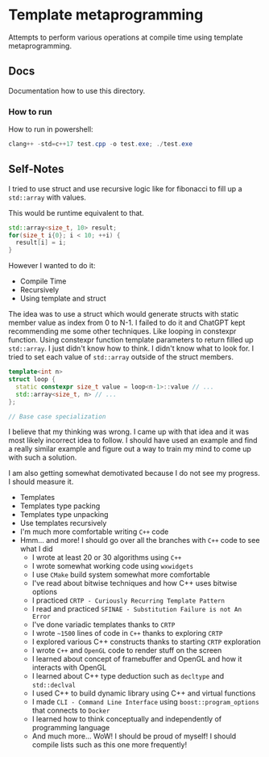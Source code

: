 # Template metaprogramming

Attempts to perform various operations at compile time using template metaprogramming.

## Docs

Documentation how to use this directory.

### How to run

How to run in powershell:

```powershell
clang++ -std=c++17 test.cpp -o test.exe; ./test.exe
```

## Self-Notes

I tried to use struct and use recursive logic like for fibonacci to fill up a `std::array` with values.

This would be runtime equivalent to that.

```cpp
std::array<size_t, 10> result;
for(size_t i{0}; i < 10; ++i) {
  result[i] = i;
}
```

However I wanted to do it:

- Compile Time
- Recursively
- Using template and struct

The idea was to use a struct which would generate structs with static member value as index from 0 to N-1. I failed to do it and ChatGPT kept recommending me some other techniques. Like looping in constexpr function. Using constexpr function template parameters to return filled up `std::array`. I just didn't know how to think. I didn't know what to look for. I tried to set each value of `std::array` outside of the struct members.

```cpp
template<int n>
struct loop {
  static constexpr size_t value = loop<n-1>::value // ...
  std::array<size_t, n> // ...
};

// Base case specialization
```

I believe that my thinking was wrong. I came up with that idea and it was most likely incorrect idea to follow. I should have used an example and find a really similar example and figure out a way to train my mind to come up with such a solution.

I am also getting somewhat demotivated because I do not see my progress. I should measure it.

- Templates
- Templates type packing
- Templates type unpacking
- Use templates recursively
- I'm much more comfortable writing `C++` code
- Hmm... and more! I should go over all the branches with `C++` code to see what I did
  - I wrote at least 20 or 30 algorithms using `C++`
  - I wrote somewhat working code using `wxwidgets`
  - I use `CMake` build system somewhat more comfortable
  - I've read about bitwise techniques and how C++ uses bitwise options
  - I practiced `CRTP - Curiously Recurring Template Pattern`
  - I read and practiced `SFINAE - Substitution Failure is not An Error`
  - I've done variadic templates thanks to `CRTP`
  - I wrote `~1500` lines of code in `C++` thanks to exploring `CRTP`
  - I explored various C++ constructs thanks to starting `CRTP` exploration
  - I wrote `C++` and `OpenGL` code to render stuff on the screen
  - I learned about concept of framebuffer and OpenGL and how it interacts with OpenGL
  - I learned about C++ type deduction such as `decltype` and `std::declval`
  - I used C++ to build dynamic library using C++ and virtual functions
  - I made `CLI - Command Line Interface` using `boost::program_options` that connects to `Docker`
  - I learned how to think conceptually and independently of programming language
  - And much more... WoW! I should be proud of myself! I should compile lists such as this one more frequently!
